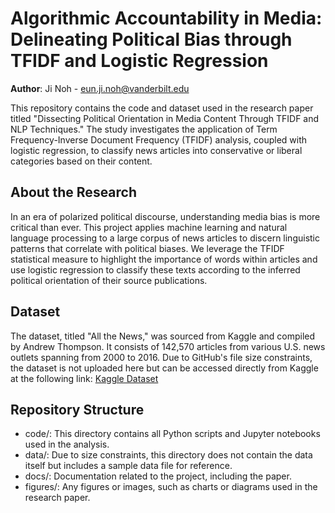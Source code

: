 # Algorithmic Accountability in Media: Delineating Political Bias through TFIDF and Logistic Regression

**Author**: Ji Noh - eun.ji.noh@vanderbilt.edu

This repository contains the code and dataset used in the research paper titled "Dissecting Political Orientation in Media Content Through TFIDF and NLP Techniques." The study investigates the application of Term Frequency-Inverse Document Frequency (TFIDF) analysis, coupled with logistic regression, to classify news articles into conservative or liberal categories based on their content.

## About the Research
In an era of polarized political discourse, understanding media bias is more critical than ever. This project applies machine learning and natural language processing to a large corpus of news articles to discern linguistic patterns that correlate with political biases. We leverage the TFIDF statistical measure to highlight the importance of words within articles and use logistic regression to classify these texts according to the inferred political orientation of their source publications.

## Dataset
The dataset, titled "All the News," was sourced from Kaggle and compiled by Andrew Thompson. It consists of 142,570 articles from various U.S. news outlets spanning from 2000 to 2016. Due to GitHub's file size constraints, the dataset is not uploaded here but can be accessed directly from Kaggle at the following link: [Kaggle Dataset](https://www.kaggle.com/datasets/snapcrack/all-the-news/data)

## Repository Structure
- code/: This directory contains all Python scripts and Jupyter notebooks used in the analysis.
- data/: Due to size constraints, this directory does not contain the data itself but includes a sample data file for reference.
- docs/: Documentation related to the project, including the paper.
- figures/: Any figures or images, such as charts or diagrams used in the research paper.

